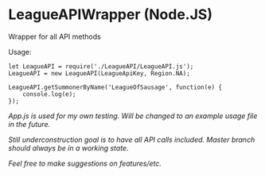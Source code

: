 # LeagueAPIWrapper (Node.JS)
Wrapper for all API methods

Usage:
```
let LeagueAPI = require('./LeagueAPI/LeagueAPI.js');
LeagueAPI = new LeagueAPI(LeagueApiKey, Region.NA);

LeagueAPI.getSummonerByName('LeagueOfSausage', function(e) {
	console.log(e);
});

```

*App.js is used for my own testing. Will be changed to an example usage file in the future.*

*Still underconstruction goal is to have all API calls included. 
Master branch should always be in a working state.*

*Feel free to make suggestions on features/etc.*
